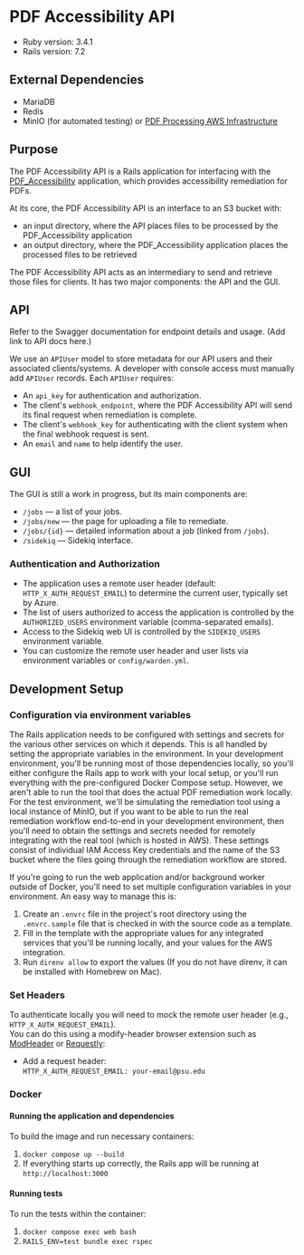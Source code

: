 # PDF Accessibility API

* Ruby version: 3.4.1
* Rails version: 7.2

## External Dependencies
- MariaDB
- Redis
- MinIO (for automated testing) or [PDF Processing AWS Infrastructure](https://github.com/psu-libraries/PDF_Accessibility)

## Purpose

The PDF Accessibility API is a Rails application for interfacing with the [PDF_Accessibility](https://github.com/psu-libraries/PDF_Accessibility) application, which provides accessibility remediation for PDFs.

At its core, the PDF Accessibility API is an interface to an S3 bucket with:
- an input directory, where the API places files to be processed by the PDF_Accessibility application
- an output directory, where the PDF_Accessibility application places the processed files to be retrieved

The PDF Accessibility API acts as an intermediary to send and retrieve those files for clients. It has two major components: the API and the GUI.

## API

Refer to the Swagger documentation for endpoint details and usage. (Add link to API docs here.)

We use an `APIUser` model to store metadata for our API users and their associated clients/systems. A developer with console access must manually add `APIUser` records. Each `APIUser` requires:

- An `api_key` for authentication and authorization.
- The client's `webhook_endpoint`, where the PDF Accessibility API will send its final request when remediation is complete.
- The client's `webhook_key` for authenticating with the client system when the final webhook request is sent.
- An `email` and `name` to help identify the user.

## GUI

The GUI is still a work in progress, but its main components are:

- `/jobs` — a list of your jobs.
- `/jobs/new` — the page for uploading a file to remediate.
- `/jobs/{id}` — detailed information about a job (linked from `/jobs`).
- `/sidekiq` — Sidekiq interface.

### Authentication and Authorization

- The application uses a remote user header (default: `HTTP_X_AUTH_REQUEST_EMAIL`) to determine the current user, typically set by Azure.
- The list of users authorized to access the application is controlled by the `AUTHORIZED_USERS` environment variable (comma-separated emails).
- Access to the Sidekiq web UI is controlled by the `SIDEKIQ_USERS` environment variable.
- You can customize the remote user header and user lists via environment variables or `config/warden.yml`.

## Development Setup

### Configuration via environment variables
The Rails application needs to be configured with settings and secrets for the various other services on which it depends. This is all handled by setting the appropriate variables in the environment. In your development environment, you'll be running most of those dependencies locally, so you'll either configure the Rails app to work with your local setup, or you'll run everything with the pre-configured Docker Compose setup. However, we aren't able to run the tool that does the actual PDF remediation work locally. For the test environment, we'll be simulating the remediation tool using a local instance of MinIO, but if you want to be able to run the real remediation workflow end-to-end in your development environment, then you'll need to obtain the settings and secrets needed for remotely integrating with the real tool (which is hosted in AWS). These settings consist of individual IAM Access Key credentials and the name of the S3 bucket where the files going through the remediation workflow are stored.

If you're going to run the web application and/or background worker outside of Docker, you'll need to set multiple configuration variables in your environment. An easy way to manage this is:
1. Create an `.envrc` file in the project's root directory using the `.envrc.sample` file that is checked in with the source code as a template.
2. Fill in the template with the appropriate values for any integrated services that you'll be running locally, and your values for the AWS integration.
3. Run `direnv allow` to export the values (If you do not have direnv, it can be installed with Homebrew on Mac).

### Set Headers

To authenticate locally you will need to mock the remote user header (e.g., `HTTP_X_AUTH_REQUEST_EMAIL`).  
You can do this using a modify-header browser extension such as [ModHeader](https://modheader.com/) or [Requestly](https://requestly.io/):

- Add a request header:  
  `HTTP_X_AUTH_REQUEST_EMAIL: your-email@psu.edu`

### Docker

#### Running the application and dependencies
To build the image and run necessary containers:

 1. `docker compose up --build`
 2. If everything starts up correctly, the Rails app will be running at `http://localhost:3000`

#### Running tests
To run the tests within the container:
1. `docker compose exec web bash`
2. `RAILS_ENV=test bundle exec rspec`
